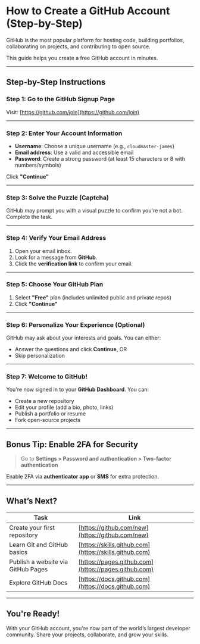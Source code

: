 # How to Create a GitHub Account (Step-by-Step)

GitHub is the most popular platform for hosting code, building portfolios, collaborating on projects, and contributing to open source.

This guide helps you create a free GitHub account in minutes.

---

## Step-by-Step Instructions

### Step 1: Go to the GitHub Signup Page

Visit: [https://github.com/join](https://github.com/join)

---

### Step 2: Enter Your Account Information

- **Username**: Choose a unique username (e.g., `cloudmaster-james`)
- **Email address**: Use a valid and accessible email
- **Password**: Create a strong password (at least 15 characters or 8 with numbers/symbols)

Click **"Continue"**

---

### Step 3: Solve the Puzzle (Captcha)

GitHub may prompt you with a visual puzzle to confirm you're not a bot. Complete the task.

---

### Step 4: Verify Your Email Address

1. Open your email inbox.
2. Look for a message from **GitHub**.
3. Click the **verification link** to confirm your email.

---

### Step 5: Choose Your GitHub Plan

1. Select **"Free"** plan (includes unlimited public and private repos)
2. Click **"Continue"**

---

### Step 6: Personalize Your Experience (Optional)

GitHub may ask about your interests and goals. You can either:

- Answer the questions and click **Continue**, OR
- Skip personalization

---

### Step 7: Welcome to GitHub!

You're now signed in to your **GitHub Dashboard**. You can:

- Create a new repository
- Edit your profile (add a bio, photo, links)
- Publish a portfolio or resume
- Fork open-source projects

---

## Bonus Tip: Enable 2FA for Security

> Go to **Settings > Password and authentication > Two-factor authentication**

Enable 2FA via **authenticator app** or **SMS** for extra protection.

---

## What’s Next?

| Task                        | Link                                                                 |
|-----------------------------|----------------------------------------------------------------------|
| Create your first repository | [https://github.com/new](https://github.com/new)                     |
| Learn Git and GitHub basics | [https://skills.github.com](https://skills.github.com)               |
| Publish a website via GitHub Pages | [https://pages.github.com](https://pages.github.com)         |
| Explore GitHub Docs         | [https://docs.github.com](https://docs.github.com)                   |

---

## You're Ready!

With your GitHub account, you're now part of the world’s largest developer community. Share your projects, collaborate, and grow your skills.


